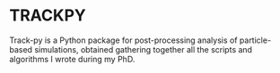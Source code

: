 # TRACKPY

Track-py is a Python package for post-processing analysis of particle-based simulations, obtained gathering together all the scripts and algorithms I wrote during my PhD.

